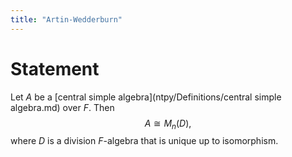 ```yaml
---
title: "Artin-Wedderburn"
---
```


# Statement
Let $A$ be a [central simple algebra](ntpy/Definitions/central simple algebra.md) over $F$. Then
$$A\cong M_n(D),$$ where $D$ is a division $F$-algebra that is unique up to isomorphism.
